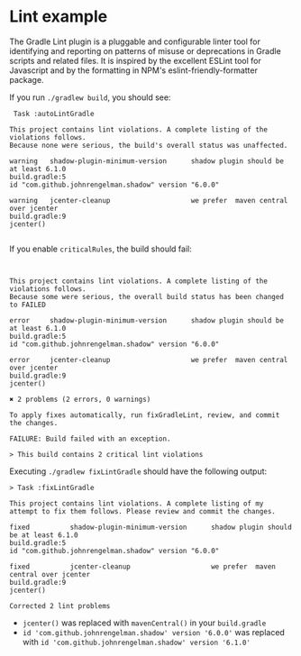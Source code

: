 # Lint example

The Gradle Lint plugin is a pluggable and configurable linter tool for identifying and reporting on patterns of misuse or deprecations in Gradle scripts and related files. It is inspired by the excellent ESLint tool for Javascript and by the formatting in NPM's eslint-friendly-formatter package.

If you run `./gradlew build`, you should see:

```
 Task :autoLintGradle

This project contains lint violations. A complete listing of the violations follows.
Because none were serious, the build's overall status was unaffected.

warning   shadow-plugin-minimum-version      shadow plugin should be at least 6.1.0
build.gradle:5
id "com.github.johnrengelman.shadow" version "6.0.0"

warning   jcenter-cleanup                    we prefer  maven central over jcenter
build.gradle:9
jcenter()


```

If you enable `criticalRules`, the build should fail:

```


This project contains lint violations. A complete listing of the violations follows.
Because some were serious, the overall build status has been changed to FAILED

error     shadow-plugin-minimum-version      shadow plugin should be at least 6.1.0
build.gradle:5
id "com.github.johnrengelman.shadow" version "6.0.0"

error     jcenter-cleanup                    we prefer  maven central over jcenter
build.gradle:9
jcenter()

✖ 2 problems (2 errors, 0 warnings)

To apply fixes automatically, run fixGradleLint, review, and commit the changes.

FAILURE: Build failed with an exception.

> This build contains 2 critical lint violations

```

Executing `./gradlew fixLintGradle` should have the following output:

```
> Task :fixLintGradle

This project contains lint violations. A complete listing of my attempt to fix them follows. Please review and commit the changes.

fixed          shadow-plugin-minimum-version      shadow plugin should be at least 6.1.0
build.gradle:5
id "com.github.johnrengelman.shadow" version "6.0.0"

fixed          jcenter-cleanup                    we prefer  maven central over jcenter
build.gradle:9
jcenter()

Corrected 2 lint problems

```

* `jcenter()` was replaced with `mavenCentral()` in your `build.gradle`
* `id 'com.github.johnrengelman.shadow' version '6.0.0'` was replaced with `id 'com.github.johnrengelman.shadow' version '6.1.0'`
